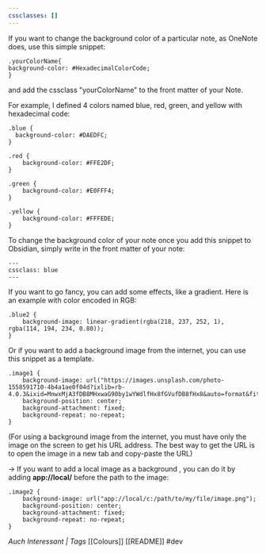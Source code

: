 ```yaml
---
cssclasses: []
---
```


If you want to change the background color of a particular note, as OneNote does, use this simple snippet:
```
.yourColorName{ 
background-color: #HexadecimalColorCode;
}
```

and add the cssclass "yourColorName" to the front matter of your Note.

For example, I defined 4 colors named blue, red, green, and yellow with hexadecimal code:

```
.blue {
  background-color: #DAEDFC;
}

.red {
	background-color: #FFE2DF;
}

.green {
	background-color: #E0FFF4;
}

.yellow {
	background-color: #FFFEDE;
}
```

To change the background color of your note once you add this snippet to Obsidian, simply write in the front matter of your note:

```
---
cssclass: blue
---
```

If you want to go fancy, you can add some effects, like a gradient. Here is an example with color encoded in RGB:

```
.blue2 {
	background-image: linear-gradient(rgba(218, 237, 252, 1), rgba(114, 194, 234, 0.80));
}
```

Or if you want to add a background image from the internet, you can use this snippet as a template.

```
.image1 {
	background-image: url("https://images.unsplash.com/photo-1558591710-4b4a1ae0f04d?ixlib=rb-4.0.3&ixid=MnwxMjA3fDB8MHxwaG90by1wYWdlfHx8fGVufDB8fHx8&auto=format&fit=crop&w=774&q=80");
	background-position: center;
	background-attachment: fixed;
	background-repeat: no-repeat;
}
```

(For using a background image from the internet, you must have only the image on the screen to get his URL address. The best way to get the URL is to open the image in a new tab and copy-paste the URL)

→ If you want to add a local image as a background , you can do it by adding **app://local/** before the path to the image:

```
.image2 {
	background-image: url("app://local/c:/path/to/my/file/image.png");
	background-position: center;
	background-attachment: fixed;
	background-repeat: no-repeat;
}
```

*Auch Interessant | Tags*
[[Colours]] [[README]]
#dev 